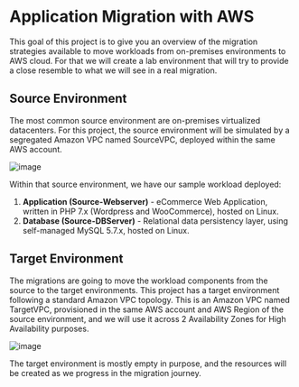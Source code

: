 # Application Migration with AWS

This goal of this project is to give you an overview of the migration strategies available to move workloads from on-premises environments to AWS cloud. For that we will create a lab environment that will try to provide a close resemble to what we will see in a real migration.

## Source Environment

The most common source environment are on-premises virtualized datacenters. For this project, the source environment will be simulated by a segregated Amazon VPC named SourceVPC, deployed within the same AWS account.

![image](https://github.com/user-attachments/assets/42fea978-5a04-4d2a-9523-d155868e6858)

Within that source environment, we have our sample workload deployed:

1. **Application (Source-Webserver)** - eCommerce Web Application, written in PHP 7.x (Wordpress and WooCommerce), hosted on Linux.
1. **Database (Source-DBServer)** - Relational data persistency layer, using self-managed MySQL 5.7.x, hosted on Linux.

## Target Environment

The migrations are going to move the workload components from the source to the target environments. This project has a target environment following a standard Amazon VPC topology. This is an Amazon VPC named TargetVPC, provisioned in the same AWS account and AWS Region of the source environment, and we will use it across 2 Availability Zones for High Availability purposes.

![image](https://github.com/user-attachments/assets/04425a04-0527-49b2-bc61-e0206394defc)

The target environment is mostly empty in purpose, and the resources will be created as we progress in the migration journey.
